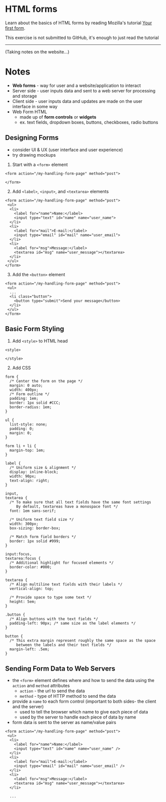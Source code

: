 # HTML forms

Learn about the basics of HTML forms by reading Mozilla's tutorial [Your first form](https://developer.mozilla.org/en-US/docs/Learn/HTML/Forms/Your_first_HTML_form).

This exercise is not submitted to GitHub, it's enough to just read the tutorial

---

(Taking notes on the website...)

# Notes

- **Web forms** - way for user and a website/application to interact
- Server side - user inputs data and sent to a web server for processing and storage
- Client side - user inputs data and updates are made on the user interface in some way
- Web Form HTML
  - made up of **form controls** or **widgets**
  - ex. text fields, dropdown boxes, buttons, checkboxes, radio buttons

## Designing Forms

- consider UI & UX (user interface and user experience)
- try drawing mockups

1. Start with a `<form>` element

```
<form action="/my-handling-form-page" method="post">

</form>
```

2. Add `<label>`, `<input>`, and `<textarea>` elements

```
<form action="/my-handling-form-page" method="post">
 <ul>
  <li>
    <label for="name">Name:</label>
    <input type="text" id="name" name="user_name">
  </li>
  <li>
    <label for="mail">E-mail:</label>
    <input type="email" id="mail" name="user_email">
  </li>
  <li>
    <label for="msg">Message:</label>
    <textarea id="msg" name="user_message"></textarea>
  </li>
 </ul>
</form>
```

3. Add the `<button>` element

```
<form action="/my-handling-form-page" method="post">
 <ul>
  ...
  <li class="button">
    <button type="submit">Send your message</button>
  </li>
 </ul>
</form>
```

## Basic Form Styling

1. Add `<style>` to HTML head

```
<style>

</style>
```

2. Add CSS

```
form {
  /* Center the form on the page */
  margin: 0 auto;
  width: 400px;
  /* Form outline */
  padding: 1em;
  border: 1px solid #CCC;
  border-radius: 1em;
}

ul {
  list-style: none;
  padding: 0;
  margin: 0;
}

form li + li {
  margin-top: 1em;
}

label {
  /* Uniform size & alignment */
  display: inline-block;
  width: 90px;
  text-align: right;
}

input,
textarea {
  /* To make sure that all text fields have the same font settings
     By default, textareas have a monospace font */
  font: 1em sans-serif;

  /* Uniform text field size */
  width: 300px;
  box-sizing: border-box;

  /* Match form field borders */
  border: 1px solid #999;
}

input:focus,
textarea:focus {
  /* Additional highlight for focused elements */
  border-color: #000;
}

textarea {
  /* Align multiline text fields with their labels */
  vertical-align: top;

  /* Provide space to type some text */
  height: 5em;
}

.button {
  /* Align buttons with the text fields */
  padding-left: 90px; /* same size as the label elements */
}

button {
  /* This extra margin represent roughly the same space as the space
     between the labels and their text fields */
  margin-left: .5em;
}
```

## Sending Form Data to Web Servers

- the `<form>` element defines where and how to send the data using the `action` and `method` attributes
  - `action` - the url to send the data
  - `method` - type of HTTP method to send the data
- provide a `name` to each form control (important to both sides- the client and the server)
  - used to tell the browser which name to give each piece of data
  - used by the server to handle each piece of data by name
- form data is sent to the server as name/value pairs

```
<form action="/my-handling-form-page" method="post">
 <ul>
  <li>
    <label for="name">Name:</label>
    <input type="text" id="name" name="user_name" />
  </li>
  <li>
    <label for="mail">E-mail:</label>
    <input type="email" id="mail" name="user_email" />
  </li>
  <li>
    <label for="msg">Message:</label>
    <textarea id="msg" name="user_message"></textarea>
  </li>

  ...
```
